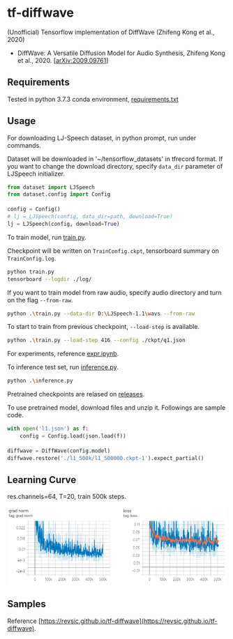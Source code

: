 # tf-diffwave
(Unofficial) Tensorflow implementation of DiffWave (Zhifeng Kong et al., 2020)

- DiffWave: A Versatile Diffusion Model for Audio Synthesis, Zhifeng Kong et al., 2020. [[arXiv:2009.09761](https://arxiv.org/abs/2009.09761)]

## Requirements

Tested in python 3.7.3 conda environment, [requirements.txt](./requirements.txt)

## Usage

For downloading LJ-Speech dataset, in python prompt, run under commands.

Dataset will be downloaded in '~/tensorflow_datasets' in tfrecord format. If you want to change the download directory, specify `data_dir` parameter of LJSpeech initializer.

```python
from dataset import LJSpeech
from dataset.config import Config

config = Config()
# lj = LJSpeech(config, data_dir=path, download=True)
lj = LJSpeech(config, download=True) 
```

To train model, run [train.py](./train.py). 

Checkpoint will be written on `TrainConfig.ckpt`, tensorboard summary on `TrainConfig.log`.

```bash
python train.py
tensorboard --logdir ./log/
```

If you want to train model from raw audio, specify audio directory and turn on the flag `--from-raw`.

```bash
python .\train.py --data-dir D:\LJSpeech-1.1\wavs --from-raw
```

To start to train from previous checkpoint, `--load-step` is available.

```bash
python .\train.py --load-step 416 --config ./ckpt/q1.json
```

For experiments, reference [expr.ipynb](./expr.ipynb).

To inference test set, run [inference.py](./inference.py).

```bash
python .\inference.py
```

Pretrained checkpoints are relased on [releases](https://github.com/revsic/tf-diffwave/releases).

To use pretrained model, download files and unzip it. Followings are sample code.

```py
with open('l1.json') as f:
    config = Config.load(json.load(f))

diffwave = DiffWave(config.model)
diffwave.restore('./l1_500k/l1_500000.ckpt-1').expect_partial()
```

## Learning Curve

res.channels=64, T=20, train 500k steps.

![loss](./rsrc/loss.png)

## Samples

Reference [https://revsic.github.io/tf-diffwave](https://revsic.github.io/tf-diffwave).
